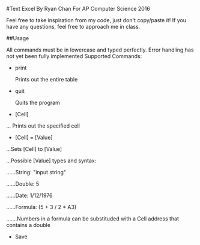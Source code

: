 #Text Excel 
By Ryan Chan
For AP Computer Science 2016

Feel free to take inspiration from my code, just don't copy/paste it! If you have any questions, feel free to approach me in class.

##Usage

All commands must be in lowercase and typed perfectly. Error handling has not yet been fully implemented
Supported Commands:

* print

	Prints out the entire table
* quit

	Quits the program
* [Cell]

... Prints out the specified cell
* [Cell] = [Value]

...Sets [Cell] to [Value] 

...Possible [Value] types and syntax:

......String: "input string"

......Double: 5

......Date: 1/12/1976

......Formula: (5 + 3 / 2 * A3)

.......Numbers in a formula can be substituded with a Cell address that contains a double

* Save <File>

